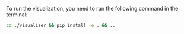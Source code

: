 To run the visualization, you need to run the following command in the terminal:

```bash
cd ./visualizer && pip install -e . && ..
```